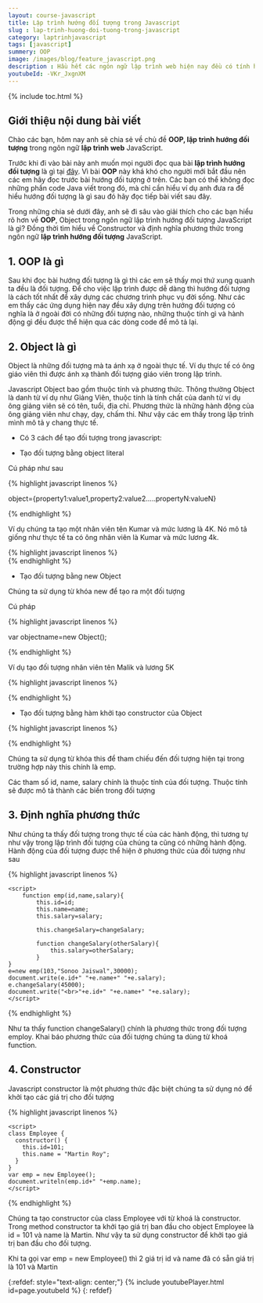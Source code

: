 ```yaml
---
layout: course-javascript
title: Lập trình hướng đối tượng trong Javascript 
slug : lap-trinh-huong-doi-tuong-trong-javascript
category: laptrinhjavascript
tags: [javascript]
summery: OOP   
image: /images/blog/feature_javascript.png
description : Hầu hết các ngôn ngữ lập trình web hiện nay đều có tính hướng đối tượng, OOP trong đó bao gồm cả ngôn ngữ lập trình JavaScript. Những chia sẻ trong bài viết này sẽ đi sâu vào giải thích giúp cho bạn hiểu rõ hơn về tính hướng đối tượng trong lập trình web với JavaScript và Object là gì? Đồng thời tìm hiểu về Constructor và định nghĩa phương thức trong ngôn ngữ lập trình hướng đối tượng JavaScript. 
youtubeId: -VKr_JxgnXM
---
```


{% include toc.html %}

## **Giới thiệu nội dung bài viết**

Chào các bạn, hôm nay anh sẽ chia sẻ về chủ đề <b>OOP, lập trình hướng đối tượng</b> trong ngôn ngữ <b>lập trình web</b> JavaScript. 

Trước khi đi vào bài này anh muốn mọi người đọc qua bài <b>lập trình hướng đối tượng</b> là gì tại [đây](https://levunguyen.com/laptrinhjava/2020/01/14/lap-trinh-huong-doi-tuong/). Vì bài <b>OOP</b> này khá khó cho người mới bắt đầu nên các em hãy đọc trước bài hướng đối tượng ở trên. Các bạn có thể không đọc những phần code Java viết trong đó, mà chỉ cần hiểu ví dụ anh đưa ra để hiểu hướng đối tượng là gì sau đó hãy đọc tiếp bài viết sau đây.

Trong những chia sẻ dưới đây, anh sẽ đi sâu vào giải thích cho các bạn hiểu rõ hơn về <b>OOP</b>, Object trong ngôn ngữ lập trình hướng đối tượng JavaScript là gì? Đồng thời tìm hiểu về Constructor và định nghĩa phương thức trong ngôn ngữ <b>lập trình hướng đối tượng</b> JavaScript.

## **1. OOP là gì**

Sau khi đọc bài hướng đối tượng là gì thì các em sẽ thấy mọi thứ xung quanh ta đều là đối tượng. Để cho việc lập trình được dễ dàng thì hướng đối tượng là cách tốt nhất để xây dựng các chương trình phục vụ đời sống. Như các em thấy các ứng dụng hiện nay đều xây dựng trên hướng đối tượng có nghĩa là ở ngoài đời có những đối tượng nào, những thuộc tính gì và hành động gì đều được thể hiện qua các dòng code để mô tả lại.

## **2. Object là gì**

Object là những đối tượng mà ta ánh xạ ở ngoài thực tế. Ví dụ thực tế có ông giáo viên thì được ánh xạ thành đối tượng giáo viên trong lập trình.

Javascript Object bao gồm thuộc tính và phương thức. Thông thường Object là danh từ ví dụ như Giảng Viên, thuộc tính là tính chất của danh từ ví dụ ông giảng viên sẽ có tên, tuổi, địa chỉ. Phương thức là những hành động của ông giảng viên như chạy, dạy, chấm thi. Như vậy các em thấy trong lập trình mình mô tả y chang thực tế.

- Có 3 cách để tạo đối tượng trong javascript:

- Tạo đối tượng bằng object literal

Cú pháp như sau 

{% highlight javascript  linenos %}

object={property1:value1,property2:value2.....propertyN:valueN}  

{% endhighlight %}

Ví dụ chúng ta tạo một nhân viên tên Kumar và mức lương là 4K. Nó mô tả giống như thực tế ta có ông nhân viên là Kumar và mức lương 4k.

{% highlight javascript  linenos %}
    <script>  
    emp={id:102,name:"Shyam Kumar",salary:40000}  
    document.write(emp.id+" "+emp.name+" "+emp.salary);  
    </script>  
{% endhighlight %}

- Tạo đối tượng bằng new Object

Chúng ta sử dụng từ khóa new để tạo ra một đối tượng

Cú pháp

{% highlight javascript  linenos %}

var objectname=new Object(); 

{% endhighlight %}

Ví dụ tạo đối tượng nhân viên tên Malik và lương 5K

{% highlight javascript  linenos %}

<script>  
var emp=new Object();  
emp.id=101;  
emp.name="Ravi Malik";  
emp.salary=50000;  
document.write(emp.id+" "+emp.name+" "+emp.salary);  
</script>

{% endhighlight %}

- Tạo đối tượng bằng hàm khởi tạo constructor của Object

{% highlight javascript  linenos %}

<script>  

function emp(id,name,salary){  
this.id = id;  
this.name = name;  
this.salary = salary;  

}  
emp = new emp(103,"Vimal Jaiswal",30000);  

</script>  

{% endhighlight %}

Chúng ta sử dụng từ khóa this để tham chiếu đến đối tượng hiện tại trong 
trường hợp này this chính là emp.

Các tham số id, name, salary chính là thuộc tính của đối tượng. Thuộc tính sẽ được mô tả thành các biến trong đối tượng

## **3. Định nghĩa phương thức**

Như chúng ta thấy đối tượng trong thực tế của các hành động, thì tương tự như vậy trong lập trình đối tượng của chúng ta cũng có những hành động. Hành động của đối tượng được thể hiện ở phương thức của đối tượng như sau

{% highlight javascript  linenos %}

    <script>  
        function emp(id,name,salary){  
            this.id=id;  
            this.name=name;  
            this.salary=salary;  
      
            this.changeSalary=changeSalary;  
    
            function changeSalary(otherSalary){  
                this.salary=otherSalary;  
            }  
    }  
    e=new emp(103,"Sonoo Jaiswal",30000);  
    document.write(e.id+" "+e.name+" "+e.salary);  
    e.changeSalary(45000);  
    document.write("<br>"+e.id+" "+e.name+" "+e.salary);  
    </script>  
{% endhighlight %}

Như ta thấy function changeSalary() chính là phương thức trong đối tượng employ. Khai báo phương thức của đối tượng chúng ta dùng từ khoá function.

## **4. Constructor**

Javascript constructor là một phương thức đặc biệt chúng ta sử dụng nó để khởi tạo các giá trị cho đối tượng 


{% highlight javascript  linenos %}

    <script>  
    class Employee {  
      constructor() {  
        this.id=101;  
        this.name = "Martin Roy";  
      }   
    }  
    var emp = new Employee();  
    document.writeln(emp.id+" "+emp.name);  
    </script>  
{% endhighlight %}

Chúng ta tạo constructor của class Employee với từ khoá là constructor. Trong method constructor ta khởi tạo giá trị ban đầu cho object Employee là id = 101 và name là Martin. Như vậy ta sử dụng constructor để khởi tạo giá trị ban đầu cho đối tượng.

Khi ta gọi var emp = new Employee() thì 2 giá trị id và name đã có sẵn giá trị là 101 và Martin

{:refdef: style="text-align: center;"}
{% include youtubePlayer.html id=page.youtubeId %}
{: refdef}









